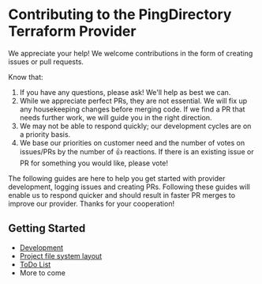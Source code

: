 # Contributing to the PingDirectory Terraform Provider

We appreciate your help!  We welcome contributions in the form of creating issues or pull requests.

Know that:

1. If you have any questions, please ask!  We'll help as best we can.
2. While we appreciate perfect PRs, they are not essential. We will fix up any housekeeping changes before merging code.  If we find a PR that needs further work, we will guide you in the right direction.
3. We may not be able to respond quickly; our development cycles are on a priority basis.
4. We base our priorities on customer need and the number of votes on issues/PRs by the number of 👍 reactions.  If there is an existing issue or PR for something you would like, please vote!

The following guides are here to help you get started with provider development, logging issues and creating PRs.  Following these guides will enable us to respond quicker and should result in faster PR merges to improve our provider.  Thanks for your cooperation!

## Getting Started

- [Development](contributing/development.md)
- [Project file system layout](contributing/filelayout.md)
- [ToDo List](TODO.md)
- More to come